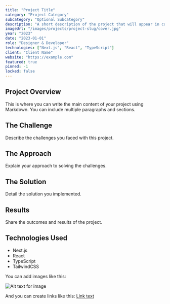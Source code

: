 ```yaml
---
title: "Project Title"
category: "Project Category"
subcategory: "Optional Subcategory"
description: "A short description of the project that will appear in cards and at the top of the project page."
imageUrl: "/images/projects/project-slug/cover.jpg"
year: "2023"
date: "2023-01-01"
role: "Designer & Developer"
technologies: ["Next.js", "React", "TypeScript"]
client: "Client Name"
website: "https://example.com"
featured: true
pinned: -1
locked: false
---
```


## Project Overview

This is where you can write the main content of your project using Markdown. You can include multiple paragraphs and sections.

## The Challenge

Describe the challenges you faced with this project.

## The Approach

Explain your approach to solving the challenges.

## The Solution

Detail the solution you implemented.

## Results

Share the outcomes and results of the project.

## Technologies Used

- Next.js
- React
- TypeScript
- TailwindCSS

You can add images like this:

![Alt text for image](/images/projects/project-slug/image1.jpg)

And you can create links like this: [Link text](https://example.com)
